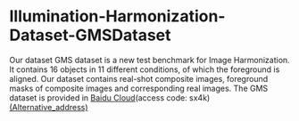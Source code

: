 # Illumination-Harmonization-Dataset-GMSDataset

Our dataset GMS dataset is a new test benchmark for Image Harmonization. It contains 16 objects in 11 different conditions, of which the foreground is aligned. Our dataset contains real-shot composite images, foreground masks of composite images and corresponding real images. The GMS dataset is provided in [Baidu Cloud](https://pan.baidu.com/s/1EjgLS5DUMMT73T-3EkWD-g)(access code: sx4k) [(Alternative_address)](https://drive.google.com/file/d/1SCow1b512b45wsHFeffPF0GevW-j9o8Z/view?usp=sharing)
